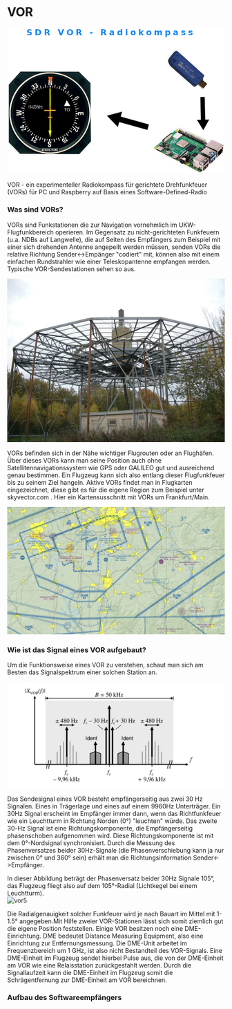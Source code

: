 # VOR

![vor](https://github.com/BM45/VOR/blob/main/pics4www/VOR.jpg)

VOR - ein experimenteller Radiokompass für gerichtete Drehfunkfeuer (VORs) für PC und Raspberry auf Basis eines Software-Defined-Radio

### Was sind VORs?

VORs sind Funkstationen die zur Navigation vornehmlich im UKW-Flugfunkbereich operieren. Im Gegensatz zu nicht-gerichteten Funkfeuern (u.a. NDBs auf Langwelle), die auf Seiten des Empfängers zum Beispiel mit einer sich drehenden Antenne angepeilt werden müssen, senden VORs die relative Richtung Sender<->Empänger "codiert" mit, können also mit einem einfachen Rundstrahler wie einer Teleskopantenne empfangen werden. Typische VOR-Sendestationen sehen so aus.

![vor2](https://github.com/BM45/VOR/blob/main/pics4www/vorreal.jpg)

VORs befinden sich in der Nähe wichtiger Flugrouten oder an Flughäfen. Über dieses VORs kann man seine Position auch ohne Satellitennavigationssystem wie GPS oder GALILEO gut und ausreichend genau bestimmen. Ein Flugzeug kann sich also entlang dieser Flugfunkfeuer bis zu seinem Ziel hangeln. Aktive VORs findet man in Flugkarten eingezeichnet, diese gibt es für die eigene Region zum Beispiel unter skyvector.com . Hier ein Kartensusschnitt mit VORs um Frankfurt/Main.

![vor3](https://github.com/BM45/VOR/blob/main/pics4www/skyvector_com.jpg)

### Wie ist das Signal eines VOR aufgebaut?

Um die Funktionsweise eines VOR zu verstehen, schaut man sich am Besten das Signalspektrum einer solchen Station an.

![vor4](https://github.com/BM45/VOR/blob/main/pics4www/spektrumvor.jpg)

Das Sendesignal eines VOR besteht empfängerseitig aus zwei 30 Hz Signalen. Eines in Trägerlage und eines auf einem 9960Hz Unterträger. Ein 30Hz Signal erscheint im Empfänger immer dann, wenn das Richtfunkfeuer wie ein Leuchtturm in Richtung Norden (0°) "leuchten" würde. Das zweite 30-Hz Signal ist eine Richtungskomponente, die Empfängerseitig phasenschoben aufgenommen wird. Diese Richtungskomponente ist mit dem 0°-Nordsignal synchronisiert. Durch die Messung des Phasenversatzes beider 30Hz-Signale (die Phasenverschiebung kann ja nur zwischen 0° und 360° sein) erhält man die Richtungsinformation Sender<->Empfänger.

In dieser Abbildung beträgt der Phasenversatz beider 30Hz Signale 105°, das Flugzeug fliegt also auf dem 105°-Radial (Lichtkegel bei einem Leuchtturm).  
![vor5](https://upload.wikimedia.org/wikipedia/commons/d/d1/VOR_principle.gif)

Die Radialgenauigkeit solcher Funkfeuer wird je nach Bauart im Mittel mit 1-1.5° angegeben.Mit Hilfe zweier VOR-Stationen lässt sich somit ziemlich gut die eigene Position feststellen. Einige VOR besitzen noch eine DME-Einrichtung. DME bedeutet Distance Measuring Equipment, also eine Einrichtung zur Entfernungsmessung. Die DME-Unit arbeitet im Frequenzbereich um 1 GHz, ist also nicht Bestandteil des VOR-Signals. Eine DME-Einheit im Flugzeug sendet hierbei Pulse aus, die von der DME-Einheit am VOR wie eine Relaisstation zurückgestahlt werden. Durch die Signallaufzeit kann die DME-Einheit im Flugzeug somit die Schrägentfernung zur DME-Einheit am VOR bereichnen.  
 
### Aufbau des Softwareempfängers



